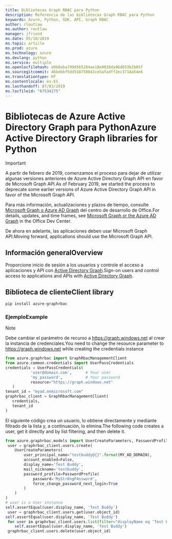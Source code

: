 ```yaml
---
title: Bibliotecas Graph RBAC para Python
description: Referencia de las bibliotecas Graph RBAC para Python
keywords: Azure, Python, SDK, API, Graph RBAC
author: rloutlaw
ms.author: routlaw
manager: jfriend
ms.date: 05/10/2019
ms.topic: article
ms.prod: azure
ms.technology: azure
ms.devlang: python
ms.service: multiple
ms.openlocfilehash: e9b0aba7998565284ae18e0036da96d033b2b05f
ms.sourcegitcommit: 46bebbf5dd558750043ce5afadff2ec3714a54e6
ms.translationtype: HT
ms.contentlocale: es-ES
ms.lasthandoff: 07/03/2019
ms.locfileid: "67534275"
---
```

# <a name="azure-active-directory-graph-libraries-for-python"></a><span data-ttu-id="926fd-104">Bibliotecas de Azure Active Directory Graph para Python</span><span class="sxs-lookup"><span data-stu-id="926fd-104">Azure Active Directory Graph libraries for Python</span></span>

> [!IMPORTANT]
>
> <span data-ttu-id="926fd-105">A partir de febrero de 2019, comenzamos el proceso para dejar de utilizar algunas versiones anteriores de Azure Active Directory Graph API en favor de Microsoft Graph API.</span><span class="sxs-lookup"><span data-stu-id="926fd-105">As of February 2019, we started the process to deprecate some earlier versions of Azure Active Directory Graph API in favor of the Microsoft Graph API.</span></span> 
>
> <span data-ttu-id="926fd-106">Para más información, actualizaciones y plazos de tiempo, consulte [Microsoft Graph o Azure AD Graph](https://dev.office.com/blogs/microsoft-graph-or-azure-ad-graph) del centro de desarrollo de Office.</span><span class="sxs-lookup"><span data-stu-id="926fd-106">For details, updates, and time frames, see [Microsoft Graph or the Azure AD Graph](https://dev.office.com/blogs/microsoft-graph-or-azure-ad-graph) in the Office Dev Center.</span></span>
>
> <span data-ttu-id="926fd-107">De ahora en adelante, las aplicaciones deben usar Microsoft Graph API.</span><span class="sxs-lookup"><span data-stu-id="926fd-107">Moving forward, applications should use the Microsoft Graph API.</span></span> 

## <a name="overview"></a><span data-ttu-id="926fd-108">Información general</span><span class="sxs-lookup"><span data-stu-id="926fd-108">Overview</span></span> 

<span data-ttu-id="926fd-109">Proporcione inicio de sesión a los usuarios y controle el acceso a aplicaciones y API con [Active Directory Graph](/azure/active-directory/develop/active-directory-graph-api).</span><span class="sxs-lookup"><span data-stu-id="926fd-109">Sign-on users and control access to applications and APIs with [Active Directory Graph](/azure/active-directory/develop/active-directory-graph-api).</span></span>    

## <a name="client-library"></a><span data-ttu-id="926fd-110">Biblioteca de cliente</span><span class="sxs-lookup"><span data-stu-id="926fd-110">Client library</span></span>   

 ```bash    
pip install azure-graphrbac 
``` 

### <a name="example"></a><span data-ttu-id="926fd-111">Ejemplo</span><span class="sxs-lookup"><span data-stu-id="926fd-111">Example</span></span> 
> [!NOTE]   
> <span data-ttu-id="926fd-112">Debe cambiar el parámetro de recurso a https://graph.windows.net al crear la instancia de credenciales.</span><span class="sxs-lookup"><span data-stu-id="926fd-112">You need to change the resource parameter to https://graph.windows.net while creating the credentials instance</span></span>    
 ```python  
from azure.graphrbac import GraphRbacManagementClient   
from azure.common.credentials import UserPassCredentials    
 credentials = UserPassCredentials( 
            'user@domain.com',      # Your user 
            'my_password',          # Your password 
            resource="https://graph.windows.net"    
    )   
 tenant_id = "myad.onmicrosoft.com" 
 graphrbac_client = GraphRbacManagementClient(  
    credentials,    
    tenant_id   
)   
``` 
<span data-ttu-id="926fd-113">El siguiente código crea un usuario, lo obtiene directamente y mediante filtrado de la lista y, a continuación, lo elimina.</span><span class="sxs-lookup"><span data-stu-id="926fd-113">The following code creates a user, get it directly and by list filtering, and then delete it.</span></span>   
```python   
from azure.graphrbac.models import UserCreateParameters, PasswordProfile    
 user = graphrbac_client.users.create(  
    UserCreateParameters(   
        user_principal_name="testbuddy@{}".format(MY_AD_DOMAIN),    
        account_enabled=False,  
        display_name='Test Buddy',  
        mail_nickname='testbuddy',  
        password_profile=PasswordProfile(   
            password='MyStr0ngP4ssword',    
            force_change_password_next_login=True   
        )   
    )   
)   
# user is a User instance   
self.assertEqual(user.display_name, 'Test Buddy')   
 user = graphrbac_client.users.get(user.object_id)  
self.assertEqual(user.display_name, 'Test Buddy')   
 for user in graphrbac_client.users.list(filter="displayName eq 'Test Buddy'"): 
    self.assertEqual(user.display_name, 'Test Buddy')   
 graphrbac_client.users.delete(user.object_id)  
```